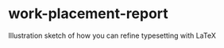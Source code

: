 work-placement-report
=====================

Illustration sketch of how you can refine typesetting with LaTeX
